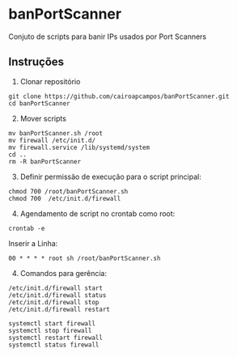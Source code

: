 # banPortScanner
Conjuto de scripts para banir IPs usados por Port Scanners

## Instruções

1. Clonar repositório

```
git clone https://github.com/cairoapcampos/banPortScanner.git
cd banPortScanner
```

2. Mover scripts

```
mv banPortScanner.sh /root
mv firewall /etc/init.d/
mv firewall.service /lib/systemd/system
cd ..
rm -R banPortScanner
```

3. Definir permissão de execução para o script principal:

```
chmod 700 /root/banPortScanner.sh
chmod 700  /etc/init.d/firewall
```
4. Agendamento de script no crontab como root:

`crontab -e`

Inserir a Linha:

`00 * * * * root sh /root/banPortScanner.sh`


4. Comandos para gerência:

```
/etc/init.d/firewall start 
/etc/init.d/firewall status
/etc/init.d/firewall stop
/etc/init.d/firewall restart 

systemctl start firewall
systemctl stop firewall
systemctl restart firewall
systemctl status firewall
```




